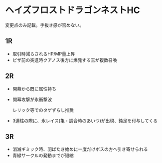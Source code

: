 # ヘイズフロストドラゴンネストHC

変更点のみ記載。手抜き感が否めない。

## 1R

- 取引時減らされるHP/MP量上昇
- ピザ前の突進時クアノス後方に爆発する玉が複数召喚

## 2R

- 開幕から既に属性持ち
- 開幕攻撃が氷衝撃波

    レリック等でのタゲずらし推奨

- 3連柱の際に、氷レイス(亀・調合時のあいつ)が出現、鈍足を付与してくる

## 3R

- 消滅ギミック時、羽ばたき始めに一度だけボスの方へ引き寄せられる
- 青緑サークルの発動までが短縮
